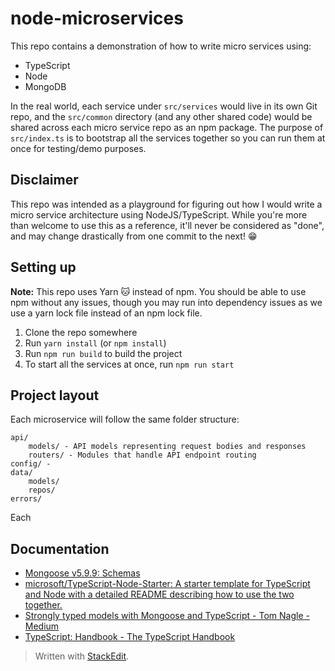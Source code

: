 # node-microservices
This repo contains a demonstration of how to write micro services using:
- TypeScript
- Node
- MongoDB

In the real world, each service under `src/services` would live in its own Git repo, and the `src/common` directory (and any other shared code) would be shared across each micro service repo as an npm package. The purpose of `src/index.ts` is to bootstrap all the services together so you can run them at once for testing/demo purposes.

## Disclaimer
This repo was intended as a playground for figuring out how I would write a micro service architecture using NodeJS/TypeScript. While you're more than welcome to use this as a reference, it'll never be considered as "done", and may change drastically from one commit to the next! 😁

## Setting up
**Note:** This repo uses Yarn 🐱 instead of npm. You should be able to use npm without any issues, though you may run into dependency issues as we use a yarn lock file instead of an npm lock file.

1. Clone the repo somewhere
2. Run `yarn install` (or `npm install`)
3. Run `npm run build` to build the project
4. To start all the services at once, run `npm run start`

## Project layout
Each microservice will follow the same folder structure:

	api/
		models/ - API models representing request bodies and responses
		routers/ - Modules that handle API endpoint routing
	config/ - 
	data/
		models/
		repos/
	errors/

Each 

## Documentation
- [Mongoose v5.9.9: Schemas](https://mongoosejs.com/docs/guide.html)
- [microsoft/TypeScript-Node-Starter: A starter template for TypeScript and Node with a detailed README describing how to use the two together.](https://github.com/Microsoft/TypeScript-Node-Starter#typescript-node-starter)
- [Strongly typed models with Mongoose and TypeScript - Tom Nagle - Medium](https://medium.com/@tomanagle/strongly-typed-models-with-mongoose-and-typescript-7bc2f7197722)
- [TypeScript: Handbook - The TypeScript Handbook](https://www.typescriptlang.org/docs/handbook/)

> Written with [StackEdit](https://stackedit.io/).
